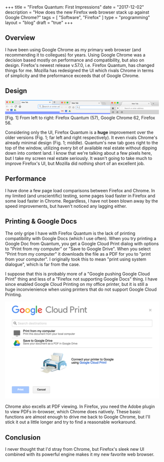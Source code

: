 +++
title = "Firefox Quantum: First Impressions"
date = "2017-12-02"
description = "How does the new Firefox web browser stack up against Google Chrome?"
tags = [ "Software", "Firefox" ]
type = "programming"
layout = "blog"
draft = "true"
+++

## Overview

I have been using Google Chrome as my primary web browser (and recommending it to collegues) for years. Using Google Chrome was a decision based mostly on performance and compatibility, but also on design. Firefox's newest release v.57.0, i.e. Firefox Quantum, has changed things for me. Mozilla has redesigned the UI which rivals Chrome in terms of simplicity and the preformance exceeds that of Google Chrome.

## Design

<img src="/images/blog/firefox-quantum/tab3.png">
[Fig. 1] From left to right: Firefox Quantum (57), Google Chrome 62, Firefox 56.

Considering only the UI, Firefox Quantum is a **huge** improvement over the older versions (Fig. 1; far left and right respectively). It even rivals Chrome's already minimal design (Fig. 1; middle). Quantum's new tab goes right to the top of the window, utilizing every bit of available real estate without dipping down into content land. I know that we're talking about a few pixels here, but I take my screen real estate seriously. It wasn't going to take much to improve Firefox's UI, but Mozilla did nothing short of an excellent job.

## Performance

I have done a few page load comparisons between Firefox and Chrome. In my limited (and unscientific) testing, some pages load faster in Firefox and some load faster in Chrome. Regardless, I have not been blown away by the speed improvements, but haven't noticed any lagging either.

## Printing & Google Docs

The only gripe I have with Firefox Quantum is the lack of printing compatibility with Google Docs (which I use often). When you try printing a Google Doc from Quantum, you get a Google Cloud Print dialog with options to "Print from my computer" or "Save to Google Drive". When you select "Print from my computer" it downloads the file as a PDF for you to "print from your computer". I originally took this to mean "print using system dialogue", which is far from the case.

I suppose that this is probably more of a "Google pushing Google Cloud Print" thing and less of a "Firefox not supporting Google Docs" thing. I have since enabled Google Cloud Printing on my office printer, but it is still a huge inconvienience when using printers that do not support Google Cloud Printing.

<img src="/images/blog/firefox-quantum/google-cloud-print.png">

Chrome also excells at PDF viewing. In Firefox, you need the Adobe plugin to view PDFs in-browser, which Chrome does natively. These basic functions are almost enough to drive me back to Google Chrome, but I'll stick it out a little longer and try to find a reasonable workaround.


## Conclusion

I never thought that I'd stray from Chrome, but Firefox's sleek new UI combined with its powerful engine makes it my new favorite web browser. 